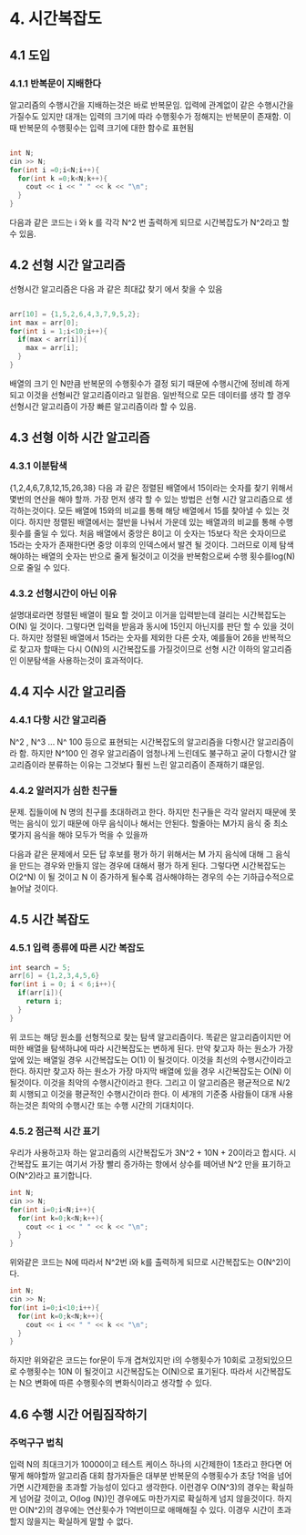 # 4. 시간복잡도
## 4.1 도입
### 4.1.1 반복문이 지배한다
알고리즘의 수행시간을 지배하는것은 바로 반복문임.
입력에 관계없이 같은 수행시간을 가질수도 있지만 대개는 입력의 크기에 따라 수행횟수가 정해지는 반복문이 존재함.
이때 반복문의 수행횟수는 입력 크기에 대한 함수로 표현됨

~~~cpp

int N;
cin >> N;
for(int i =0;i<N;i++){
  for(int k =0;k<N;k++){
    cout << i << " " << k << "\n";
  }
}

~~~

다음과 같은 코드는 i 와 k 를 각각 N^2 번 출력하게 되므로 시간복잡도가 N^2라고 할 수 있음.

## 4.2 선형 시간 알고리즘
선형시간 알고리즘은 다음 과 같은 최대값 찾기 에서 찾을 수 있음

~~~cpp

arr[10] = {1,5,2,6,4,3,7,9,5,2};
int max = arr[0];
for(int i = 1;i<10;i++){
  if(max < arr[i]){
    max = arr[i];
  }
}
~~~

배열의 크기 인 N만큼 반복문의 수행횟수가 결정 되기 때문에 수행시간에 정비례 하게 되고
이것을 선형씨간 알고리즘이라고 일컫음. 일반적으로 모든 데이터를 생각 할 경우 선형시간 알고리즘이 가장 빠른 알고리즘이라 할 수 있음.

## 4.3 선형 이하 시간 알고리즘
### 4.3.1 이분탐색
{1,2,4,6,7,8,12,15,26,38}
다음 과 같은 정렬된 배열에서 15이라는 숫자를 찾기 위해서 몇번의 연산을 해야 할까.
가장 먼저 생각 할 수 있는 방법은 선형 시간 알고리즘으로 생각하는것이다.
모든 배열에 15와의 비교를 통해 해당 배열에서 15를 찾아낼 수 있는 것이다.
하지만 정렬된 배열에서는 절반을 나눠서 가운데 있는 배열과의 비교를 통해 수행횟수를 줄일 수 있다.
처음 배열에서 중앙은 8이고 이 숫자는 15보다 작은 숫자이므로 15라는 숫자가 존재한다면 중앙 이후의 인덱스에서 발견 될 것이다.
그러므로 이제 탐색해야하는 배열의 숫자는 반으로 줄게 될것이고 이것을 반복함으로써 수행 횟수를log(N) 으로 줄일 수 있다.
### 4.3.2 선형시간이 아닌 이유
설명대로라면 정렬된 배열이 필요 할 것이고 이거을 입력받는데 걸리는 시간복잡도는 O(N) 일 것이다. 그렇다면 입력을 받음과 동시에 15인지 아닌지를 판단 할 수 있을 것이다. 하지만 정렬된 배열에서 15라는 숫자를 제외한 다른 숫자, 예를들어 26을 반복적으로 찾고자 할때는 다시 O(N)의 시간복잡도를 가질것이므로 선형 시간 이하의 알고리즘인 이분탐색을 사용하는것이 효과적이다.

## 4.4 지수 시간 알고리즘
### 4.4.1 다항 시간 알고리즘
N^2 , N^3 ... N^ 100 등으로 표현되는 시간복잡도의 알고리즘을 다항시간 알고리즘이라 함.
하지만 N^100 인 경우 알고리즘이 엄청나게 느린데도 불구하고 굳이 다항시간 알고리즘이라 분류하는 이유는 그것보다 훨씬 느린 알고리즘이 존재하기 떄문임.

### 4.4.2 알러지가 심한 친구들
문제.
집들이에 N 명의 친구를 초대하려고 한다. 하지만 친구들은 각각 알러지 때문에 못먹는 음식이 있기 때문에 아무 음식이나 해서는 안된다.
할줄아는 M가지 음식 중 최소 몇가지 음식을 해야 모두가 먹을 수 있을까

다음과 같은 문제에서 모든 답 후보를 평가 하기 위해서는 M 가지 음식에 대해 그 음식을 만드는 경우와 만들지 않는 경우에 대해서 평가 하게 된다.
그렇다면 시간복잡도는 O(2^N) 이 될 것이고 N 이 증가하게 될수록 검사해야하는 경우의 수는 기하급수적으로 늘어날 것이다.

## 4.5 시간 복잡도
### 4.5.1 입력 종류에 따른 시간 복잡도
~~~cpp
int search = 5;
arr[6] = {1,2,3,4,5,6}
for(int i = 0; i < 6;i++){
  if(arr[i]){
    return i;
  }
}
~~~
위 코드는 해당 원소를 선형적으로 찾는 탐색 알고리즘이다.
똑같은 알고리즘이지만 어떠한 배열을 탐색하냐에 따라 시간복잡도는 변하게 된다.
만약 찾고자 하는 원소가 가장 앞에 있는 배열일 경우 시간복잡도는 O(1) 이 될것이다. 이것을 최선의 수행시간이라고 한다.
하지만 찾고자 하는 원소가 가장 마지막 배열에 있을 경우 시간복잡도는 O(N) 이 될것이다. 이것을 최악의 수행시간이라고 한다.
그리고 이 알고리즘은 평균적으로 N/2 회 시행되고 이것을 평균적인 수행시간이라 한다.
이 세개의 기준중 사람들이 대개 사용하는것은 최악의 수행시간 또는 수행 시간의 기대치이다.

### 4.5.2 점근적 시간 표기
우리가 사용하고자 하는 알고리즘의 시간복잡도가 3N^2 + 10N + 20이라고 합시다. 
시간복잡도 표기는 여기서 가장 빨리 증가하는 항에서 상수를 떼어낸 N^2 만을 표기하고 O(N^2)라고 표기합니다.

~~~cpp
int N;
cin >> N;
for(int i=0;i<N;i++){
  for(int k=0;k<N;k++){
    cout << i << " " << k << "\n";
  }
}
~~~
위와같은 코드는 N에 따라서 N^2번 i와 k를 출력하게 되므로 시간복잡도는 O(N^2)이다.

~~~cpp
int N;
cin >> N;
for(int i=0;i<10;i++){
  for(int k=0;k<N;k++){
    cout << i << " " << k << "\n";
  }
}
~~~
하지만 위와같은 코드는 
for문이 두개 겹쳐있지만 i의 수행횟수가 10회로 고정되있으므로 수행횟수는 10N 이 될것이고 시간복잡도는 O(N)으로 표기된다.
따라서 시간복잡도는 N으 변화에 따른 수행횟수의 변화식이라고 생각할 수 있다.

## 4.6 수행 시간 어림짐작하기
### 주먹구구 법칙
입력 N의 최대크기가 10000이고 테스트 케이스 하나의 시간제한이 1초라고 한다면 어떻게 해야할까
알고리즘 대회 참가자들은 대부분 반복문의 수행횟수가 초당 1억을 넘어가면 시간제한을 초과할 가능성이 있다고 생각한다.
이런경우 O(N^3)의 경우는 확실하게 넘어갈 것이고, O(log (N))인 경우에도 마찬가지로 확실하게 넘지 않을것이다.
하지만 O(N^2)의 경우에는 연산횟수가 1억번이므로 애매해질 수 있다. 이경우 시간이 초과할지 않을지는 확실하게 말할 수 없다.








